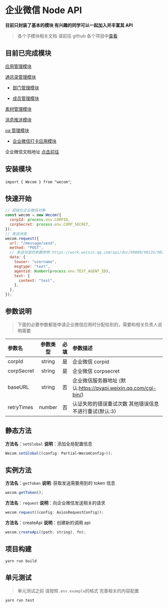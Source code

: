 # 企业微信 Node API

**目前只封装了基本的模块 有兴趣的同学可以一起加入并丰富其 API**

> 各个子模块相关文档 请前往 github 各个项目中[查看](src)

## 目前已完成模块

[应用管理模块](src/agent)

[通讯录管理模块](src/directory)

- [部门管理模块](src/directory/department)

- [成员管理模块](src/directory/user)

[素材管理模块](src/media)

[消息推送模块](src/message)

[oa 管理模块](src/oa)

- [企业微信打卡应用模块](src/oa/checkin)

企业微信文档地址 [点击前往](https://work.weixin.qq.com/api/doc/90000/90135/90236)

## 安装模块

`import { Wecom } from "wecom"`;

## 快速开始

```javascript
// 初始化企业微信对象
const wecom = new Wecom({
  corpId: process.env.CORPID,
  corpSecret: process.env.CORP_SECRET,
});
// 发送消息
wecom.request({
  url: "/message/send",
  method: "POST",
  // 发送消息的参数参照 https://work.weixin.qq.com/api/doc/90000/90135/90236
  data: {
    touser: "username",
    msgtype: "text",
    agentid: Number(process.env.TEST_AGENT_ID),
    text: {
      content: "test",
    },
  },
});
```

## 参数说明

> 下面的必要参数都是申请企业微信应用时分配给到的，需要和相关负责人说明需要

| 参数名     | 参数类型 | 必填 | 参数描述                                                       |
| :--------- | :------: | :--: | :------------------------------------------------------------- |
| corpId     |  string  |  是  | 企业微信 corpid                                                |
| corpSecret |  string  |  是  | 企业微信 corpsecret                                            |
| baseURL    |  string  |  否  | 企业微信服务器地址 (默认:https://qyapi.weixin.qq.com/cgi-bin/) |
| retryTimes |  number  |  否  | 认证失败的错误重试次数 其他错误信息不进行重试(默认:3)          |

## 静态方法

**方法名**：`setGlobal`
**说明**：添加全局配置信息

```javascript
Wecom.setGlobal((config: Partial<WecomConfig>));
```

## 实例方法

**方法名**：`getToken`
**说明**: 获取发送需要用到的 token 信息

```javascript
wecom.getToken();
```

**方法名**：`request`
**说明**：向企业微信发送相关的请求

```javascript
wecom.request((config: AxiosRequestConfig));
```

**方法名**：createApi
**说明**：创建新的调用 api

```javascript
wecom.createApi((path: string), fn);
```

## 项目构建

```shell
yarn run build
```

## 单元测试

> 单元测试之前 请按照`.env.example`的格式 完善相关的内容配置

```shell
yarn run test
```
